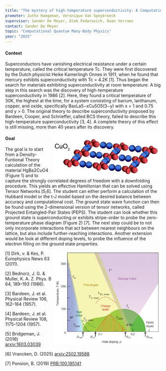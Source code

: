 ```yaml
---
title: "The mystery of high-temperature superconductivity: A Computational Approach from DFT to PEPS"
promoter: Jutho Haegeman, Veronique Van Speybroeck
supervisor: Sander De Meyer, Gleb Fedorovich, Daan Verraes
contact: Sander De Meyer
topic: "Computational Quantum Many-Body Physics"
year: "2025"
---
```


#### Context

Superconductors have vanishing electrical resistance under a certain temperature, called the critical temperature Tc. They were first discovered by the Dutch physicist Heike Kamerlingh Onnes in 1911, when he found that mercury exhibits superconductivity with Tc = 4.2K [1]. Thus began the search for materials exhibiting superconductivity at room temperature. A big step in this search was the discovery of high-temperature superconductivity in 1986 [2]. Here, they found a critical temperature of 30K, the highest at the time, for a system consisting of barium, lanthanum, copper, and oxide, specifically BaxLa5−xCu5O5(3−y) with x = 1 and 0.75 and y > 0. The original theory to describe superconductivity proposed by Bardeen, Cooper, and Schrieffer, called BCS theory, failed to describe this high-temperature superconductivity [3, 4]. A complete theory of this effect is still missing, more than 40 years after its discovery.

<p><img alt="Fig. 2: Phase diagram of the Hubbard model" src="/images/thesistopics/2025/SDeMeyer3.png" style="float:right; width:350px" /></p>

#### Goal

The goal is to start from a Density-Funtional Theory calculation of the material HgBa2CuO4 (Figure 1) and to capture the strongly correlated degrees of freedom with a downfolding procedure. This yields an effective Hamiltonian that can be solved using Tensor Networks [5,6]. The student can either perform a calculation of the Hubbard model or the t-J model based on the desired balance between accuracy and computational cost. The ground state wave function can then be found using the 2-dimensional version of tensor networks, called Projected Entangled-Pair States (PEPS). The student can look whether this ground state is superconducting or exhibits stripe-order to probe the zero-temperature phase diagram (Figure 2) [7]. The next step could be to not only incorporate interactions that act between nearest neighbours on the lattice, but also include further-reaching interactions. Another extension would be look at different doping levels, to probe the influence of the electron filling on the ground state properties.

<p><img alt="Fig. 2: Phase diagram of the Hubbard model" src="/images/thesistopics/2025/SDeMeyer2.png" style="float:right; width:350px" /></p>

[1] Dirk, v. & Kes, P. Europhysics News 63 (2011).

[2] Bednorz, J. G. & Muller, K. A. Z. Phys. B 64, 189–193 (1986).

[3] Bardeen, J. et al. Physical Review 106, 162–164 (1957).

[4] Bardeen, J. et al. Physical Review 108, 1175–1204 (1957).

[5] Bridgeman, J. (2016) [arxiv:1603.03039](https://arxiv.org/abs/1603.03039)

[6] Vrancken, D. (2025) [arxiv:2502.19588](https://arxiv.org/pdf/2502.19588)

[7] Ponsion, B. (2019) [PRB:100.195141](https://journals.aps.org/prb/abstract/10.1103/PhysRevB.100.195141)
